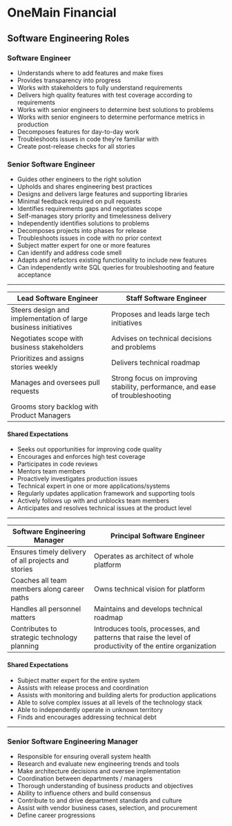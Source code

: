 # OneMain Financial 
## Software Engineering Roles

### Software Engineer

* Understands where to add features and make fixes
* Provides transparency into progress
* Works with stakeholders to fully understand requirements
* Delivers high quality features with test coverage according to requirements
* Works with senior engineers to determine best solutions to problems
* Works with senior engineers to determine performance metrics in production
* Decomposes features for day-to-day work
* Troubleshoots issues in code they're familiar with
* Create post-release checks for all stories

### Senior Software Engineer

* Guides other engineers to the right solution
* Upholds and shares engineering best practices
* Designs and delivers large features and supporting libraries
* Minimal feedback required on pull requests
* Identifies requirements gaps and negotiates scope
* Self-manages story priority and timelessness delivery
* Independently identifies solutions to problems
* Decomposes projects into phases for release
* Troubleshoots issues in code with no prior context
* Subject matter expert for one or more features
* Can identify and address code smell
* Adapts and refactors existing functionality to include new features
* Can independently write SQL queries for troubleshooting and feature acceptance

***

| Lead Software Engineer                                          | Staff Software Engineer |
|-----------------------------------------------------------------|-------------------------|
| Steers design and implementation of large business initiatives  | Proposes and leads large tech initiatives |
| Negotiates scope with business stakeholders                     | Advises on technical decisions and problems |
| Prioritizes and assigns stories weekly                          | Delivers technical roadmap |
| Manages and oversees pull requests                              | Strong focus on improving stability, performance, and ease of troubleshooting |
| Grooms story backlog with Product Managers |                    | |


#### Shared Expectations

* Seeks out opportunities for improving code quality 
* Encourages and enforces high test coverage 
* Participates in code reviews 
* Mentors team members 
* Proactively investigates production issues 
* Technical expert in one or more applications/systems 
* Regularly updates application framework and supporting tools 
* Actively follows up with and unblocks team members 
* Anticipates and resolves technical issues at the product level 

***

| Software Engineering Manager                        | Principal Software Engineer                              |
------------------------------------------------------|-----------------------------------------------------------
| Ensures timely delivery of all projects and stories | Operates as architect of whole platform                  |
| Coaches all team members along career paths         | Owns technical vision for platform                       |
| Handles all personnel matters                       | Maintains and develops technical roadmap                 |
| Contributes to strategic technology planning        | Introduces tools, processes, and patterns that raise the level of productivity of the entire organization |

#### Shared Expectations

* Subject matter expert for the entire system 
* Assists with release process and coordination 
* Assists with monitoring and building alerts for production applications 
* Able to solve complex issues at all levels of the technology stack 
* Able to independently operate in unknown territory 
* Finds and encourages addressing technical debt 

***

### Senior Software Engineering Manager

* Responsible for ensuring overall system health
* Research and evaluate new engineering trends and tools
* Make architecture decisions and oversee implementation
* Coordination between departments / managers
* Thorough understanding of business products and objectives
* Ability to influence others and build consensus
* Contribute to and drive department standards and culture
* Assist with vendor business cases, selection, and procurement
* Define career progressions
